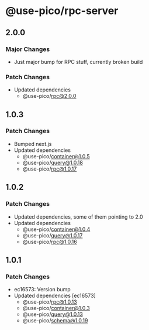 # @use-pico/rpc-server

## 2.0.0

### Major Changes

- Just major bump for RPC stuff, currently broken build

### Patch Changes

- Updated dependencies
    - @use-pico/rpc@2.0.0

## 1.0.3

### Patch Changes

- Bumped next.js
- Updated dependencies
    - @use-pico/container@1.0.5
    - @use-pico/query@1.0.18
    - @use-pico/rpc@1.0.17

## 1.0.2

### Patch Changes

- Updated dependencies, some of them pointing to 2.0
- Updated dependencies
    - @use-pico/container@1.0.4
    - @use-pico/query@1.0.17
    - @use-pico/rpc@1.0.16

## 1.0.1

### Patch Changes

- ec16573: Version bump
- Updated dependencies [ec16573]
    - @use-pico/rpc@1.0.13
    - @use-pico/container@1.0.3
    - @use-pico/query@1.0.13
    - @use-pico/schema@1.0.19

